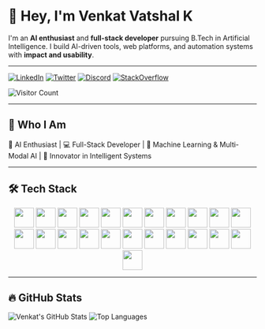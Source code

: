 # 👋 Hey, I'm Venkat Vatshal K

I'm an **AI enthusiast** and **full-stack developer** pursuing B.Tech in Artificial Intelligence. I build AI-driven tools, web platforms, and automation systems with **impact and usability**.

---


[![LinkedIn](https://img.shields.io/badge/LinkedIn-0077B5?style=for-the-badge&logo=linkedin&logoColor=white)](https://linkedin.com/in/venkat-vatshal-9129b1212)
[![Twitter](https://img.shields.io/badge/Twitter-1DA1F2?style=for-the-badge&logo=twitter&logoColor=white)](https://twitter.com/Vatshal_Venkat)
[![Discord](https://img.shields.io/badge/Discord-7289DA?style=for-the-badge&logo=discord&logoColor=white)](https://discord.com/users/yourid)
[![StackOverflow](https://img.shields.io/badge/StackOverflow-FE7A16?style=for-the-badge&logo=stackoverflow&logoColor=white)](https://stackoverflow.com/users/yourid)

![Visitor Count](https://profile-counter.glitch.me/Vatshal-Venkat/count.svg)

---

## 🌟 Who I Am

🌟 AI Enthusiast | 💻 Full-Stack Developer | 🧠 Machine Learning & Multi-Modal AI | 🚀 Innovator in Intelligent Systems

---

## 🛠️ Tech Stack

<p align="center">
  <img src="https://img.shields.io/badge/Python-3776AB?style=for-the-badge&logo=python&logoColor=white&animation=1" height="40"/>
  <img src="https://img.shields.io/badge/Java-007396?style=for-the-badge&logo=java&logoColor=white&animation=1" height="40"/>
  <img src="https://img.shields.io/badge/JavaScript-F7DF1E?style=for-the-badge&logo=javascript&logoColor=black&animation=1" height="40"/>
  <img src="https://img.shields.io/badge/SQL-4479A1?style=for-the-badge&logo=postgresql&logoColor=white&animation=1" height="40"/>
  <img src="https://img.shields.io/badge/HTML-E34F26?style=for-the-badge&logo=html5&logoColor=white&animation=1" height="40"/>
  <img src="https://img.shields.io/badge/CSS-1572B6?style=for-the-badge&logo=css3&logoColor=white&animation=1" height="40"/>
  <img src="https://img.shields.io/badge/Git-F05032?style=for-the-badge&logo=git&logoColor=white&animation=1" height="40"/>
  <img src="https://img.shields.io/badge/Docker-2496ED?style=for-the-badge&logo=docker&logoColor=white&animation=1" height="40"/>
  <img src="https://img.shields.io/badge/MySQL-4479A1?style=for-the-badge&logo=mysql&logoColor=white&animation=1" height="40"/>
  <img src="https://img.shields.io/badge/Firebase-FFCA28?style=for-the-badge&logo=firebase&logoColor=white&animation=1" height="40"/>
  <img src="https://img.shields.io/badge/Streamlit-FF4B4B?style=for-the-badge&animation=1" height="40"/>
  <img src="https://img.shields.io/badge/LangChain-4CAF50?style=for-the-badge&animation=1" height="40"/>
  <img src="https://img.shields.io/badge/FAISS-9C27B0?style=for-the-badge&animation=1" height="40"/>
  <img src="https://img.shields.io/badge/HuggingFace-FFD700?style=for-the-badge&animation=1" height="40"/>
  <img src="https://img.shields.io/badge/Transformers-000000?style=for-the-badge&logo=transformers&logoColor=white&animation=1" height="40"/>
  <img src="https://img.shields.io/badge/SpringBoot-6DB33F?style=for-the-badge&logo=springboot&animation=1" height="40"/>
  <img src="https://img.shields.io/badge/n8n-00BCD4?style=for-the-badge&animation=1" height="40"/>
  <img src="https://img.shields.io/badge/MAKE-00BCA9?style=for-the-badge&animation=1" height="40"/>
  <img src="https://img.shields.io/badge/PowerBI-F2C811?style=for-the-badge&animation=1" height="40"/>
  <img src="https://img.shields.io/badge/Figma-F24E1E?style=for-the-badge&logo=figma&logoColor=white&animation=1" height="40"/>
  <img src="https://img.shields.io/badge/WixStudio-1DBF73?style=for-the-badge&logo=wix&logoColor=white&animation=1" height="40"/>
  <img src="https://img.shields.io/badge/Swing-FF5722?style=for-the-badge&animation=1" height="40"/>
  <img src="https://img.shields.io/badge/AWT-FF9800?style=for-the-badge&animation=1" height="40"/>
</p>

---

## 🔥 GitHub Stats

![Venkat's GitHub Stats](https://github-readme-stats.vercel.app/api?username=Vatshal-Venkat&show_icons=true&count_private=true&hide_title=true&theme=radical)
![Top Languages](https://github-readme-stats.vercel.app/api/top-langs/?username=Vatshal-Venkat&layout=compact&hide=html,css&theme=radical)

